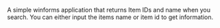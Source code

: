 A simple winforms application that returns Item IDs and name when you search. You can either input the items name or item id to get information. 
